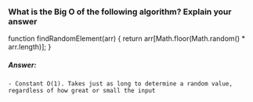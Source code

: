 ### What is the Big O of the following algorithm? Explain your answer

  function findRandomElement(arr) {
    return arr[Math.floor(Math.random() * arr.length)];
  }

  ##### Answer:
    - Constant O(1). Takes just as long to determine a random value, regardless of how great or small the input